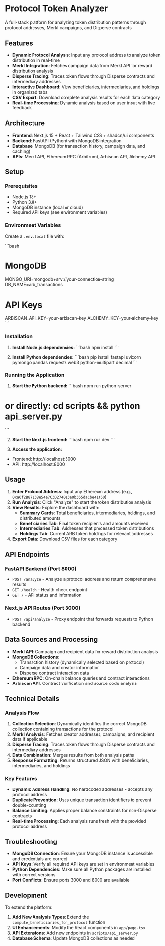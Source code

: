 # Protocol Token Analyzer

A full-stack platform for analyzing token distribution patterns through protocol addresses, Merkl campaigns, and Disperse contracts.

## Features

- **Dynamic Protocol Analysis**: Input any protocol address to analyze token distribution in real-time
- **Merkl Integration**: Fetches campaign data from Merkl API for reward distribution analysis
- **Disperse Tracing**: Traces token flows through Disperse contracts and intermediary addresses
- **Interactive Dashboard**: View beneficiaries, intermediaries, and holdings in organized tabs
- **CSV Export**: Download complete analysis results for each data category
- **Real-time Processing**: Dynamic analysis based on user input with live feedback

## Architecture

- **Frontend**: Next.js 15 + React + Tailwind CSS + shadcn/ui components
- **Backend**: FastAPI (Python) with MongoDB integration
- **Database**: MongoDB (for transaction history, campaign data, and caching)
- **APIs**: Merkl API, Ethereum RPC (Arbitrum), Arbiscan API, Alchemy API

## Setup

### Prerequisites

- Node.js 18+
- Python 3.8+
- MongoDB instance (local or cloud)
- Required API keys (see environment variables)

### Environment Variables

Create a `.env.local` file with:

\`\`\`bash
# MongoDB
MONGO_URI=mongodb+srv://your-connection-string
DB_NAME=arb_transactions

# API Keys
ARBISCAN_API_KEY=your-arbiscan-key
ALCHEMY_KEY=your-alchemy-key
\`\`\`

### Installation

1. **Install Node.js dependencies:**
\`\`\`bash
npm install
\`\`\`

2. **Install Python dependencies:**
\`\`\`bash
pip install fastapi uvicorn pymongo pandas requests web3 python-multipart decimal
\`\`\`

### Running the Application

1. **Start the Python backend:**
\`\`\`bash
npm run python-server
# or directly: cd scripts && python api_server.py
\`\`\`

2. **Start the Next.js frontend:**
\`\`\`bash
npm run dev
\`\`\`

3. **Access the application:**
- Frontend: http://localhost:3000
- API: http://localhost:8000

## Usage

1. **Enter Protocol Address**: Input any Ethereum address (e.g., `0xa6f2B87238e54e7C3D2740e3e0b355daCbe41450`)
2. **Run Analysis**: Click "Analyze" to start the token distribution analysis
3. **View Results**: Explore the dashboard with:
   - **Summary Cards**: Total beneficiaries, intermediaries, holdings, and distributed amounts
   - **Beneficiaries Tab**: Final token recipients and amounts received
   - **Intermediaries Tab**: Addresses that processed token distributions
   - **Holdings Tab**: Current ARB token holdings for relevant addresses
4. **Export Data**: Download CSV files for each category

## API Endpoints

### FastAPI Backend (Port 8000)
- `POST /analyze` - Analyze a protocol address and return comprehensive results
- `GET /health` - Health check endpoint
- `GET /` - API status and information

### Next.js API Routes (Port 3000)
- `POST /api/analyze` - Proxy endpoint that forwards requests to Python backend

## Data Sources and Processing

- **Merkl API**: Campaign and recipient data for reward distribution analysis
- **MongoDB Collections**: 
  - Transaction history (dynamically selected based on protocol)
  - Campaign data and creator information
  - Disperse contract interaction data
- **Ethereum RPC**: On-chain balance queries and contract interactions
- **Arbiscan API**: Contract verification and source code analysis

## Technical Details

### Analysis Flow
1. **Collection Selection**: Dynamically identifies the correct MongoDB collection containing transactions for the protocol
2. **Merkl Analysis**: Fetches creator addresses, campaigns, and recipient data if applicable
3. **Disperse Tracing**: Traces token flows through Disperse contracts and intermediary addresses
4. **Data Combination**: Merges results from both analysis paths
5. **Response Formatting**: Returns structured JSON with beneficiaries, intermediaries, and holdings

### Key Features
- **Dynamic Address Handling**: No hardcoded addresses - accepts any protocol address
- **Duplicate Prevention**: Uses unique transaction identifiers to prevent double-counting
- **Balance Limiting**: Applies proper balance constraints for non-Disperse contracts
- **Real-time Processing**: Each analysis runs fresh with the provided protocol address

## Troubleshooting

- **MongoDB Connection**: Ensure your MongoDB instance is accessible and credentials are correct
- **API Keys**: Verify all required API keys are set in environment variables
- **Python Dependencies**: Make sure all Python packages are installed with correct versions
- **Port Conflicts**: Ensure ports 3000 and 8000 are available

## Development

To extend the platform:
1. **Add New Analysis Types**: Extend the `compute_beneficiaries_for_protocol` function
2. **UI Enhancements**: Modify the React components in `app/page.tsx`
3. **API Extensions**: Add new endpoints in `scripts/api_server.py`
4. **Database Schema**: Update MongoDB collections as needed
